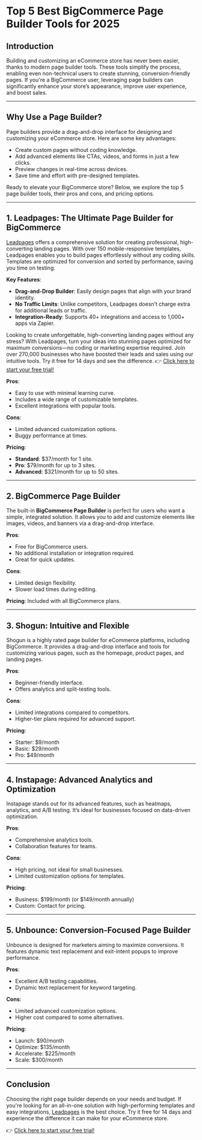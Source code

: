 # Top 5 Best BigCommerce Page Builder Tools for 2025

## Introduction

Building and customizing an eCommerce store has never been easier, thanks to modern page builder tools. These tools simplify the process, enabling even non-technical users to create stunning, conversion-friendly pages. If you're a BigCommerce user, leveraging page builders can significantly enhance your store’s appearance, improve user experience, and boost sales.

---

## Why Use a Page Builder?

Page builders provide a drag-and-drop interface for designing and customizing your eCommerce store. Here are some key advantages:

- Create custom pages without coding knowledge.
- Add advanced elements like CTAs, videos, and forms in just a few clicks.
- Preview changes in real-time across devices.
- Save time and effort with pre-designed templates.

Ready to elevate your BigCommerce store? Below, we explore the top 5 page builder tools, their pros and cons, and pricing options.

---

## 1. Leadpages: The Ultimate Page Builder for BigCommerce

[Leadpages](https://bit.ly/LEadPages) offers a comprehensive solution for creating professional, high-converting landing pages. With over 150 mobile-responsive templates, Leadpages enables you to build pages effortlessly without any coding skills. Templates are optimized for conversion and sorted by performance, saving you time on testing.

**Key Features**:
- **Drag-and-Drop Builder**: Easily design pages that align with your brand identity.
- **No Traffic Limits**: Unlike competitors, Leadpages doesn’t charge extra for additional leads or traffic.
- **Integration-Ready**: Supports 40+ integrations and access to 1,000+ apps via Zapier.

Looking to create unforgettable, high-converting landing pages without any stress? With Leadpages, turn your ideas into stunning pages optimized for maximum conversions—no coding or marketing expertise required. Join over 270,000 businesses who have boosted their leads and sales using our intuitive tools. Try it free for 14 days and see the difference. 👉 [Click here to start your free trial!](https://bit.ly/LEadPages)

**Pros**:
- Easy to use with minimal learning curve.
- Includes a wide range of customizable templates.
- Excellent integrations with popular tools.

**Cons**:
- Limited advanced customization options.
- Buggy performance at times.

**Pricing**:
- **Standard**: $37/month for 1 site.
- **Pro**: $79/month for up to 3 sites.
- **Advanced**: $321/month for up to 50 sites.

---

## 2. BigCommerce Page Builder

The built-in **BigCommerce Page Builder** is perfect for users who want a simple, integrated solution. It allows you to add and customize elements like images, videos, and banners via a drag-and-drop interface.

**Pros**:
- Free for BigCommerce users.
- No additional installation or integration required.
- Great for quick updates.

**Cons**:
- Limited design flexibility.
- Slower load times during editing.

**Pricing**:
Included with all BigCommerce plans.

---

## 3. Shogun: Intuitive and Flexible

Shogun is a highly rated page builder for eCommerce platforms, including BigCommerce. It provides a drag-and-drop interface and tools for customizing various pages, such as the homepage, product pages, and landing pages.

**Pros**:
- Beginner-friendly interface.
- Offers analytics and split-testing tools.

**Cons**:
- Limited integrations compared to competitors.
- Higher-tier plans required for advanced support.

**Pricing**:
- Starter: $9/month
- Basic: $29/month
- Pro: $49/month

---

## 4. Instapage: Advanced Analytics and Optimization

Instapage stands out for its advanced features, such as heatmaps, analytics, and A/B testing. It’s ideal for businesses focused on data-driven optimization.

**Pros**:
- Comprehensive analytics tools.
- Collaboration features for teams.

**Cons**:
- High pricing, not ideal for small businesses.
- Limited customization options for templates.

**Pricing**:
- Business: $199/month (or $149/month annually)
- Custom: Contact for pricing.

---

## 5. Unbounce: Conversion-Focused Page Builder

Unbounce is designed for marketers aiming to maximize conversions. It features dynamic text replacement and exit-intent popups to improve performance.

**Pros**:
- Excellent A/B testing capabilities.
- Dynamic text replacement for keyword targeting.

**Cons**:
- Limited advanced customization options.
- Higher cost compared to some alternatives.

**Pricing**:
- Launch: $90/month
- Optimize: $135/month
- Accelerate: $225/month
- Scale: $300/month

---

## Conclusion

Choosing the right page builder depends on your needs and budget. If you're looking for an all-in-one solution with high-performing templates and easy integrations, [Leadpages](https://bit.ly/LEadPages) is the best choice. Try it free for 14 days and experience the difference it can make for your eCommerce store.

👉 [Click here to start your free trial!](https://bit.ly/LEadPages)
